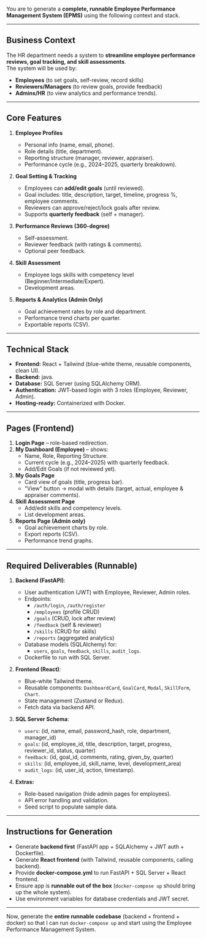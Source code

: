 You are to generate a **complete, runnable Employee Performance Management System (EPMS)** using the following context and stack.

---

## Business Context
The HR department needs a system to **streamline employee performance reviews, goal tracking, and skill assessments**.  
The system will be used by:
- **Employees** (to set goals, self-review, record skills)
- **Reviewers/Managers** (to review goals, provide feedback)
- **Admins/HR** (to view analytics and performance trends).

---

## Core Features
1. **Employee Profiles**
   - Personal info (name, email, phone).
   - Role details (title, department).
   - Reporting structure (manager, reviewer, appraiser).
   - Performance cycle (e.g., 2024–2025, quarterly breakdown).

2. **Goal Setting & Tracking**
   - Employees can **add/edit goals** (until reviewed).
   - Goal includes: title, description, target, timeline, progress %, employee comments.
   - Reviewers can approve/reject/lock goals after review.
   - Supports **quarterly feedback** (self + manager).

3. **Performance Reviews (360-degree)**
   - Self-assessment.
   - Reviewer feedback (with ratings & comments).
   - Optional peer feedback.

4. **Skill Assessment**
   - Employee logs skills with competency level (Beginner/Intermediate/Expert).
   - Development areas.

5. **Reports & Analytics (Admin Only)**
   - Goal achievement rates by role and department.
   - Performance trend charts per quarter.
   - Exportable reports (CSV).

---

## Technical Stack
- **Frontend:** React + Tailwind (blue-white theme, reusable components, clean UI).
- **Backend:** java.
- **Database:** SQL Server (using SQLAlchemy ORM).
- **Authentication:** JWT-based login with 3 roles (Employee, Reviewer, Admin).
- **Hosting-ready:** Containerized with Docker.

---

## Pages (Frontend)
1. **Login Page** – role-based redirection.
2. **My Dashboard (Employee)** – shows:
   - Name, Role, Reporting Structure.
   - Current cycle (e.g., 2024–2025) with quarterly feedback.
   - Add/Edit Goals (if not reviewed yet).
3. **My Goals Page**
   - Card view of goals (title, progress bar).
   - "View" button → modal with details (target, actual, employee & appraiser comments).
4. **Skill Assessment Page**
   - Add/edit skills and competency levels.
   - List development areas.
5. **Reports Page (Admin only)**
   - Goal achievement charts by role.
   - Export reports (CSV).
   - Performance trend graphs.

---

## Required Deliverables (Runnable)
1. **Backend (FastAPI)**:
   - User authentication (JWT) with Employee, Reviewer, Admin roles.
   - Endpoints:
     - `/auth/login`, `/auth/register`
     - `/employees` (profile CRUD)
     - `/goals` (CRUD, lock after review)
     - `/feedback` (self & reviewer)
     - `/skills` (CRUD for skills)
     - `/reports` (aggregated analytics)
   - Database models (SQLAlchemy) for:
     - `users`, `goals`, `feedback`, `skills`, `audit_logs`.
   - Dockerfile to run with SQL Server.

2. **Frontend (React)**:
   - Blue-white Tailwind theme.
   - Reusable components: `DashboardCard`, `GoalCard`, `Modal`, `SkillForm`, `Chart`.
   - State management (Zustand or Redux).
   - Fetch data via backend API.

3. **SQL Server Schema**:
   - `users`: (id, name, email, password_hash, role, department, manager_id)
   - `goals`: (id, employee_id, title, description, target, progress, reviewer_id, status, quarter)
   - `feedback`: (id, goal_id, comments, rating, given_by, quarter)
   - `skills`: (id, employee_id, skill_name, level, development_area)
   - `audit_logs`: (id, user_id, action, timestamp).

4. **Extras:**
   - Role-based navigation (hide admin pages for employees).
   - API error handling and validation.
   - Seed script to populate sample data.

---

## Instructions for Generation
- Generate **backend first** (FastAPI app + SQLAlchemy + JWT auth + Dockerfile).
- Generate **React frontend** (with Tailwind, reusable components, calling backend).
- Provide **docker-compose.yml** to run FastAPI + SQL Server + React frontend.
- Ensure app is **runnable out of the box** (`docker-compose up` should bring up the whole system).
- Use environment variables for database credentials and JWT secret.

---
Now, generate the **entire runnable codebase** (backend + frontend + docker) so that I can run `docker-compose up` and start using the Employee Performance Management System.
